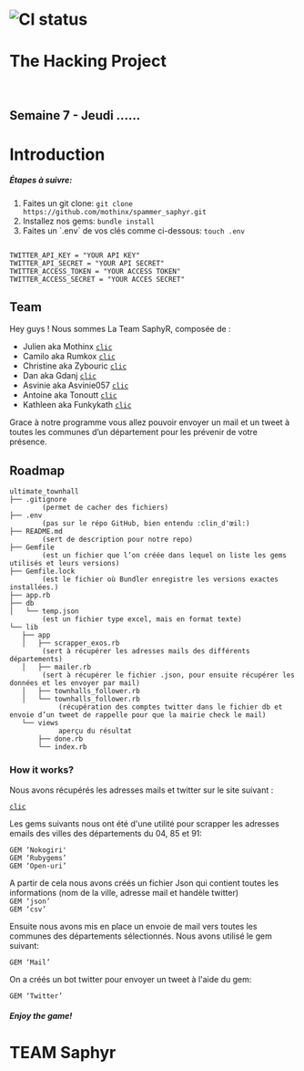 # ![CI status](http://oi68.tinypic.com/ngf2uo.jpg)    
#  The Hacking Project
<br/>
<h2>Semaine 7 - Jeudi ......</h2>

<body>

<h1>Introduction</h1>

<h5>
 Étapes à suivre:
 </h5>
<ol>
 <li>Faites un git clone: <code>git clone https://github.com/mothinx/spammer_saphyr.git</code></li>
 <li>Installez nos gems: <code>bundle install</code></li>
 <li>Faites un `.env` de vos clés comme ci-dessous: <code>touch .env</code></li>

</ol>

```

TWITTER_API_KEY = "YOUR API KEY"
TWITTER_API_SECRET = "YOUR API SECRET"
TWITTER_ACCESS_TOKEN = "YOUR ACCESS TOKEN"
TWITTER_ACCESS_SECRET = "YOUR ACCES SECRET"

```

  <h2>Team</h2>

 <p>Hey guys ! Nous sommes La Team SaphyR, composée de : </p>
<ul>
<li>Julien aka Mothinx <a href="https://github.com/mothinx"><code>clic</code></a><br/></li>
<li>Camilo aka Rumkox <a href="https://github.com/rumkox"><code>clic</code></a><br/></li>
<li>Christine aka Zybouric <a href="https://github.com/Zybouric"><code>clic</code></a><br/></li>
<li>Dan aka Gdanj <a href="https://github.com/gdanj"><code>clic</code></a><br/></li>
<li>Asvinie aka Asvinie057 <a href="https://github.com/asvinie057"><code>clic</code></a><br/></li>
<li>Antoine aka Tonoutt  <a href="https://github.com/tonoutt"><code>clic</code></a><br/></li>
<li>Kathleen aka Funkykath <a href="https://github.com/Funkykath"><code>clic</code></a><br/></li>
</ul>
<p>
Grace à notre programme vous allez pouvoir envoyer un mail et un tweet à toutes les communes d’un département pour les prévenir de votre présence.
 </p>


<h2>Roadmap</h2>

```
ultimate_townhall
├── .gitignore
        (permet de cacher des fichiers)
├── .env
        (pas sur le répo GitHub, bien entendu :clin_d'œil:)
├── README.md
        (sert de description pour notre repo)
├── Gemfile
        (est un fichier que l’on créée dans lequel on liste les gems utilisés et leurs versions)
├── Gemfile.lock
        (est le fichier où Bundler enregistre les versions exactes installées.)
├── app.rb
├── db
│   └── temp.json
        (est un fichier type excel, mais en format texte)
└── lib
   ├── app
   │   ├── scrapper_exos.rb
        (sert à récupérer les adresses mails des différents départements)
   │   ├── mailer.rb
        (sert à récupérer le fichier .json, pour ensuite récupérer les données et les envoyer par mail)
   │   ├── townhalls_follower.rb
   │   └── townhalls_follower.rb
            (récupération des comptes twitter dans le fichier db et envoie d’un tweet de rappelle pour que la mairie check le mail)
   └── views
            aperçu du résultat
       ├── done.rb
       └── index.rb
```

<h3> How it works? </h3>

<p>Nous avons récupérés les adresses mails et twitter sur le site suivant :</p> <a href="http://www.annuaire-des-mairies.com/
"><code>clic</code></a>
<p>

Les gems suivants nous ont été d'une utilité pour scrapper les adresses emails des villes des départements du 04, 85 et 91:

`GEM ‘Nokogiri'`<br/>
`GEM ‘Rubygems’`<br/>
`GEM ‘Open-uri’`

A partir de cela nous avons créés un fichier Json qui contient toutes les informations (nom de la ville, adresse mail et handèle twitter)<br/>
`GEM ‘json’`<br/>
`GEM ‘csv’`

Ensuite nous avons mis en place un envoie de mail vers toutes les communes des départements sélectionnés.
Nous avons utilisé le gem suivant:

`GEM ‘Mail’`

On a créés un bot twitter pour envoyer un tweet à l'aide du gem:

`GEM ‘Twitter’`
</p>

<h5>Enjoy the game!</h5>

</body>

# TEAM Saphyr
